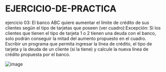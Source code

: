 # EJERCICIO-DE-PRACTICA
ejercicio 03: El banco ABC quiere aumentar el límite de crédito de sus clientes según el tipo de tarjetas que poseen (ver cuadro):​
Excepción:​
Si los clientes que tienen el tipo de tarjeta 1 o 2 tienen una deuda con el banco, solo podrán conseguir la mitad del aumento propuesto en el cuadro​.
Escribir un programa que permita ingresar la línea de crédito, el tipo de tarjeta y la deuda de un cliente (si la tiene) y calcule la nueva línea de crédito propuesta por el banco​.

![image](https://github.com/joseluisjulca12/EJERCICIO-DE-PRACTICA/assets/165939687/ada4d2a3-725b-49f9-8234-7da377a2b306)
